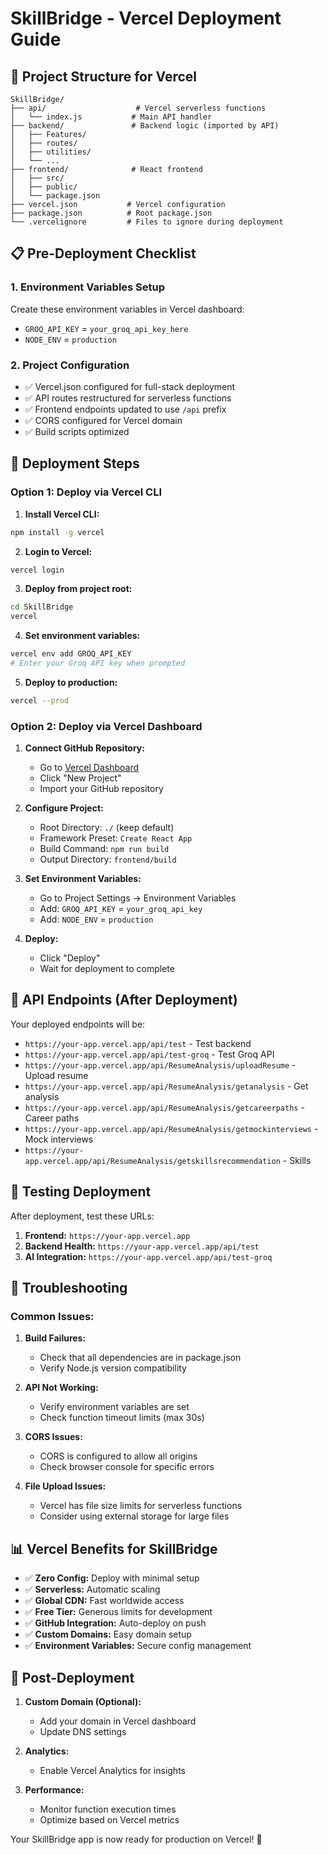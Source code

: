 # SkillBridge - Vercel Deployment Guide

## 🚀 Project Structure for Vercel

```
SkillBridge/
├── api/                    # Vercel serverless functions
│   └── index.js           # Main API handler
├── backend/               # Backend logic (imported by API)
│   ├── Features/
│   ├── routes/
│   ├── utilities/
│   └── ...
├── frontend/              # React frontend
│   ├── src/
│   ├── public/
│   └── package.json
├── vercel.json           # Vercel configuration
├── package.json          # Root package.json
└── .vercelignore         # Files to ignore during deployment
```

## 📋 Pre-Deployment Checklist

### 1. Environment Variables Setup
Create these environment variables in Vercel dashboard:

- `GROQ_API_KEY` = `your_groq_api_key_here`
- `NODE_ENV` = `production`

### 2. Project Configuration
- ✅ Vercel.json configured for full-stack deployment
- ✅ API routes restructured for serverless functions
- ✅ Frontend endpoints updated to use `/api` prefix
- ✅ CORS configured for Vercel domain
- ✅ Build scripts optimized

## 🔧 Deployment Steps

### Option 1: Deploy via Vercel CLI

1. **Install Vercel CLI:**
```bash
npm install -g vercel
```

2. **Login to Vercel:**
```bash
vercel login
```

3. **Deploy from project root:**
```bash
cd SkillBridge
vercel
```

4. **Set environment variables:**
```bash
vercel env add GROQ_API_KEY
# Enter your Groq API key when prompted
```

5. **Deploy to production:**
```bash
vercel --prod
```

### Option 2: Deploy via Vercel Dashboard

1. **Connect GitHub Repository:**
   - Go to [Vercel Dashboard](https://vercel.com/dashboard)
   - Click "New Project"
   - Import your GitHub repository

2. **Configure Project:**
   - Root Directory: `./` (keep default)
   - Framework Preset: `Create React App`
   - Build Command: `npm run build`
   - Output Directory: `frontend/build`

3. **Set Environment Variables:**
   - Go to Project Settings → Environment Variables
   - Add: `GROQ_API_KEY` = `your_groq_api_key`
   - Add: `NODE_ENV` = `production`

4. **Deploy:**
   - Click "Deploy"
   - Wait for deployment to complete

## 🔗 API Endpoints (After Deployment)

Your deployed endpoints will be:
- `https://your-app.vercel.app/api/test` - Test backend
- `https://your-app.vercel.app/api/test-groq` - Test Groq API
- `https://your-app.vercel.app/api/ResumeAnalysis/uploadResume` - Upload resume
- `https://your-app.vercel.app/api/ResumeAnalysis/getanalysis` - Get analysis
- `https://your-app.vercel.app/api/ResumeAnalysis/getcareerpaths` - Career paths
- `https://your-app.vercel.app/api/ResumeAnalysis/getmockinterviews` - Mock interviews
- `https://your-app.vercel.app/api/ResumeAnalysis/getskillsrecommendation` - Skills

## 🧪 Testing Deployment

After deployment, test these URLs:

1. **Frontend:** `https://your-app.vercel.app`
2. **Backend Health:** `https://your-app.vercel.app/api/test`
3. **AI Integration:** `https://your-app.vercel.app/api/test-groq`

## 🔧 Troubleshooting

### Common Issues:

1. **Build Failures:**
   - Check that all dependencies are in package.json
   - Verify Node.js version compatibility

2. **API Not Working:**
   - Verify environment variables are set
   - Check function timeout limits (max 30s)

3. **CORS Issues:**
   - CORS is configured to allow all origins
   - Check browser console for specific errors

4. **File Upload Issues:**
   - Vercel has file size limits for serverless functions
   - Consider using external storage for large files

## 📊 Vercel Benefits for SkillBridge

- ✅ **Zero Config:** Deploy with minimal setup
- ✅ **Serverless:** Automatic scaling
- ✅ **Global CDN:** Fast worldwide access
- ✅ **Free Tier:** Generous limits for development
- ✅ **GitHub Integration:** Auto-deploy on push
- ✅ **Custom Domains:** Easy domain setup
- ✅ **Environment Variables:** Secure config management

## 🚀 Post-Deployment

1. **Custom Domain (Optional):**
   - Add your domain in Vercel dashboard
   - Update DNS settings

2. **Analytics:**
   - Enable Vercel Analytics for insights

3. **Performance:**
   - Monitor function execution times
   - Optimize based on Vercel metrics

Your SkillBridge app is now ready for production on Vercel! 🎉
